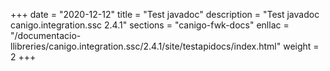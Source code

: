 +++
date        = "2020-12-12"
title       = "Test javadoc"
description = "Test javadoc canigo.integration.ssc 2.4.1"
sections    = "canigo-fwk-docs"
enllac		= "/documentacio-llibreries/canigo.integration.ssc/2.4.1/site/testapidocs/index.html"
weight		= 2
+++
